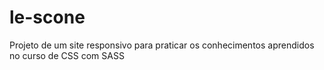 # le-scone
Projeto de um site responsivo para praticar os conhecimentos aprendidos no curso de CSS com SASS
